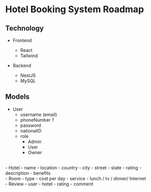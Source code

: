 # Hotel Booking System Roadmap

## Technology

- Frontend
    - React
    - Tailwind

- Backend
    - NestJS
    - MySQL

## Models

- User
    - username (email)
    - phoneNumber ?
    - password
    - nationalID
    - role
        - Admin
        - User
        - Owner
<br/>
- Hotel
    - name
    - location
        - country
        - city
        - street
        - state
    - rating
    - description
    - benefits
<br/>
- Room
    - type
    - cost per day
    - service
    - lunch / tv / dinner/ Internet
<br/>
- Review
    - user
    - hotel
    - rating
    - comment
